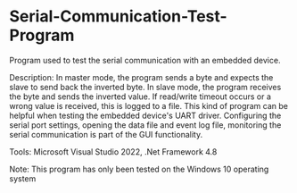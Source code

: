 # Serial-Communication-Test-Program
Program used to test the serial communication with an embedded device.

Description: In master mode, the program sends a byte and expects the slave to send back the inverted byte.
In slave mode, the program receives the byte and sends the inverted value. If read/write timeout occurs or 
a wrong value is received, this is logged to a file. This kind of program can be helpful when testing the 
embedded device's UART driver. Configuring the serial port settings, opening the data file and event log
file, monitoring the serial communication is part of the GUI functionality.

Tools: Microsoft Visual Studio 2022, .Net Framework 4.8

Note: This program has only been tested on the Windows 10 operating system
